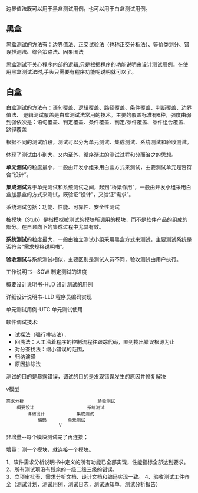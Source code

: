 边界值法既可以用于黑盒测试用例，也可以用于白盒测试用例。

## 黑盒
黑盒测试的方法有：边界值法、正交试验法（也称正交分析法）、等价类划分、错误推测法、综合策略法、因果图法

黑盒测试不关心程序内部的逻辑,只是根据程序的功能说明来设计测试用例。在使用黑盒测试法时,手头只需要有程序功能呢说明就可以了。

## 白盒
白盒测试的方法有：语句覆盖、逻辑覆盖、路径覆盖、条件覆盖、判断覆盖、边界值法、
逻辑测试覆盖是白盒测试法常用的技术。主要的覆盖标准有6种，强度由弱到强依次是：语句覆盖、判定覆盖、条件覆盖、判定/条件覆盖、条件组合覆盖、路径覆盖

根据不同的测试阶段，测试可以分为单元测试、集成测试、系统测试和验收测试。

体现了测试由小到大、又内至外、循序渐进的测试过程和分而治之的思想。



**单元测试**的粒度最小，一般由开发小组采用白盒方式来测试，主要测试单元是否符合“设计”。

**集成测试**界于单元测试和系统测试之间，起到“桥梁作用”，一般由开发小组采用白盒加黑盒的方式来测试，既验证“设计”，又验证“需求”。

系统测试包括：功能、性能、可靠性、安全性测试

桩模块（Stub）是指模拟被测试的模块所调用的模块，而不是软件产品的组成的部分。在自顶向下的集成过程中尤其有效。

**系统测试**的粒度最大，一般由独立测试小组采用黑盒方式来测试，主要测试系统是否符合“需求规格说明书”。

**验收测试**与系统测试相似，主要区别是测试人员不同，验收测试由用户执行。

工作说明书—SOW  制定测试的进度

概要设计说明书-HLD  设计测试的用例

详细设计说明书-LLD  程序员编码实现

单元测试用例-UTC    单元测试使用

软件调试技术:
- 试探法（强行排错法），
- 回溯法：人工沿着程序的控制流程往跟踪代码，直到找出错误根源为止
- 对分查找法：缩小错误的范围，
- 归纳演绎
- 原因排除法

测试的目的是暴露错误，调试的目的是发现错误发生的原因并修复解决

v模型 
```
需求分析                            验收测试
    概要设计                    系统测试
        详细设计            集成测试
            编码        单元测试
                    V
```

非增量--每个模块测试完了再连接；

增量：测一个模块，就连接一个模块。



1、软件需求分析说明书中定义的所有功能已全部实现，性能指标全部达到要求。    
2、所有测试项没有残余的一级二级三级的错误。   
3、立项审批表、需求分析文档、设计文档和编码实现一致。 
4、验收测试工件齐全（测试计划，测试用例，测试日志，测试通知单，测试分析报告）